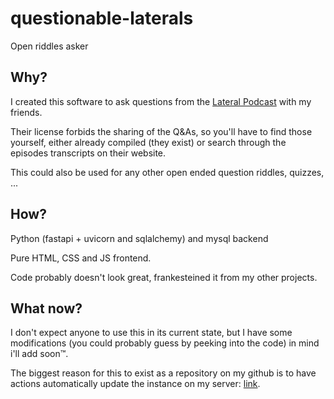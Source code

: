 # questionable-laterals
Open riddles asker

## Why?
I created this software to ask questions from the [Lateral Podcast](https://lateralcast.com) with my friends.

Their license forbids the sharing of the Q&As, so you'll have to find those yourself, either already compiled (they exist) or search through the episodes transcripts on their website.

This could also be used for any other open ended question riddles, quizzes, ...

## How?
Python (fastapi + uvicorn and sqlalchemy) and mysql backend

Pure HTML, CSS and JS frontend.


Code probably doesn't look great, frankesteined it from my other projects.

## What now?
I don't expect anyone to use this in its current state, but I have some modifications (you could probably guess by peeking into the code) in mind i'll add soon™.

The biggest reason for this to exist as a repository on my github is to have actions automatically update the instance on my server: [link](questionable.malbyx.eu).
